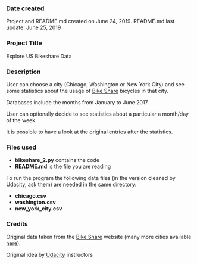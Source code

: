 ### Date created
Project and README.md created on June 24, 2019.
README.md last update: June 25, 2019

### Project Title
Explore US Bikeshare Data

### Description
User can choose a city (Chicago, Washington or New York City) and see some statistics about the usage of [Bike Share](https://www.bikeshare.com) bicycles in that city.

Databases include the months from January to June 2017.

User can optionally decide to see statistics about a particular a month/day of the week.

It is possible to have a look at the original entries after the statistics.

### Files used
- __bikeshare_2.py__ contains the code
- __README.md__ is the file you are reading

To run the program the following data files (in the version cleaned by Udacity, ask them) are needed in the same directory:
- __chicago.csv__
- __washington.csv__
- __new_york_city.csv__


### Credits
Original data taken from the [Bike Share](https://www.bikeshare.com) website (many more cities available [here](https://www.bikeshare.com/data/)).

Original idea by [Udacity](https://www.udacity.com) instructors
